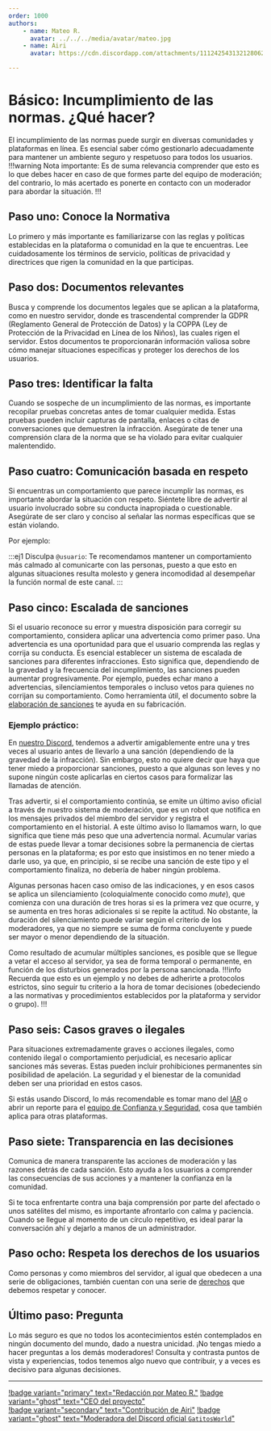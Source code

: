 ```yaml
---
order: 1000
authors: 
    - name: Mateo R.
      avatar: ../../../media/avatar/mateo.jpg
    - name: Airi
      avatar: https://cdn.discordapp.com/attachments/1112425431321280622/1131707962642149408/b95eeadc1fb3c923146d1255b25c6f86.jpg

---
```

# Básico: Incumplimiento de las normas. ¿Qué hacer?
El incumplimiento de las normas puede surgir en diversas comunidades y plataformas en línea. Es esencial saber cómo gestionarlo adecuadamente para mantener un ambiente seguro y respetuoso para todos los usuarios.
!!!warning Nota importante:
Es de suma relevancia comprender que esto es lo que debes hacer en caso de que formes parte del equipo de moderación; del contrario, lo más acertado es ponerte en contacto con un moderador para abordar la situación.
!!!
## Paso uno: Conoce la Normativa
Lo primero y más importante es familiarizarse con las reglas y políticas establecidas en la plataforma o comunidad en la que te encuentras. Lee cuidadosamente los términos de servicio, políticas de privacidad y directrices que rigen la comunidad en la que participas.
## Paso dos: Documentos relevantes
Busca y comprende los documentos legales que se aplican a la plataforma, como en nuestro servidor, donde es trascendental comprender la GDPR (Reglamento General de Protección de Datos) y la COPPA (Ley de Protección de la Privacidad en Línea de los Niños), las cuales rigen el servidor. Estos documentos te proporcionarán información valiosa sobre cómo manejar situaciones específicas y proteger los derechos de los usuarios.
## Paso tres: Identificar la falta
Cuando se sospeche de un incumplimiento de las normas, es importante recopilar pruebas concretas antes de tomar cualquier medida. Estas pruebas pueden incluir capturas de pantalla, enlaces o citas de conversaciones que demuestren la infracción. Asegúrate de tener una comprensión clara de la norma que se ha violado para evitar cualquier malentendido.
## Paso cuatro: Comunicación basada en respeto
Si encuentras un comportamiento que parece incumplir las normas, es importante abordar la situación con respeto. Siéntete libre de advertir al usuario involucrado sobre su conducta inapropiada o cuestionable. Asegúrate de ser claro y conciso al señalar las normas específicas que se están violando.

Por ejemplo:
<style>
.ej1 {
    text-align: center;
    color: #1956AF;
    border-radius: 10px;
    background-color: #E1EDFF;
    border: 1px solid #1956AF;
    padding-top: 20px;
    margin: 20px;
}
</style>
:::ej1
Disculpa `@usuario`: Te recomendamos mantener un comportamiento más calmado al comunicarte con las personas, puesto a que esto en algunas situaciones resulta molesto y genera incomodidad al desempeñar la función normal de este canal.
:::
## Paso cinco: Escalada de sanciones
Si el usuario reconoce su error y muestra disposición para corregir su comportamiento, considera aplicar una advertencia como primer paso. Una advertencia es una oportunidad para que el usuario comprenda las reglas y corrija su conducta.
Es esencial establecer un sistema de escalada de sanciones para diferentes infracciones. Esto significa que, dependiendo de la gravedad y la frecuencia del incumplimiento, las sanciones pueden aumentar progresivamente. Por ejemplo, puedes echar mano a advertencias, silenciamientos temporales o incluso vetos para quienes no corrijan su comportamiento. Como herramienta útil, el documento sobre la [elaboración de sanciones](elaboracion-de-sanciones.md) te ayuda en su fabricación.

### Ejemplo práctico: 
En [nuestro Discord](https://discord.gg/gatitos), tendemos a advertir amigablemente entre una y tres veces al usuario antes de llevarlo a una sanción (dependiendo de la gravedad de la infracción). Sin embargo, esto no quiere decir que haya que tener miedo a proporcionar sanciones, puesto a que algunas son leves y no supone ningún coste aplicarlas en ciertos casos para formalizar las llamadas de atención. 

Tras advertir, si el comportamiento continúa, se emite un último aviso oficial a través de nuestro sistema de moderación, que es un robot que notifica en los mensajes privados del miembro del servidor y registra el comportamiento en el historial. A este último aviso lo llamamos warn, lo que significa que tiene más peso que una advertencia normal. Acumular varias de estas puede llevar a tomar decisiones sobre la permanencia de ciertas personas en la plataforma; es por esto que insistimos en no tener miedo a darle uso, ya que, en principio, si se recibe una sanción de este tipo y el comportamiento finaliza, no debería de haber ningún problema.

Algunas personas hacen caso omiso de las indicaciones, y en esos casos se aplica un silenciamiento (coloquialmente conocido como _mute_), que comienza con una duración de tres horas si es la primera vez que ocurre, y se aumenta en tres horas adicionales si se repite la actitud. No obstante, la duración del silenciamiento puede variar según el criterio de los moderadores, ya que no siempre se suma de forma concluyente y puede ser mayor o menor dependiendo de la situación.

Como resultado de acumular múltiples sanciones, es posible que se llegue a vetar el acceso al servidor, ya sea de forma temporal o permanente, en función de los disturbios generados por la persona sancionada.
!!!info
Recuerda que esto es un ejemplo y no debes de adherirte a protocolos estrictos, sino seguir tu criterio a la hora de tomar decisiones (obedeciendo a las normativas y procedimientos establecidos por la plataforma y servidor o grupo).
!!!
## Paso seis: Casos graves o ilegales
Para situaciones extremadamente graves o acciones ilegales, como contenido ilegal o comportamiento perjudicial, es necesario aplicar sanciones más severas. Estas pueden incluir prohibiciones permanentes sin posibilidad de apelación. La seguridad y el bienestar de la comunidad deben ser una prioridad en estos casos.

Si estás usando Discord, lo más recomendable es tomar mano del [IAR](./discord_uso-del-iar.md) o abrir un reporte para el [equipo de Confianza y Seguridad](https://dis.gd/report), cosa que también aplica para otras plataformas.
## Paso siete: Transparencia en las decisiones
Comunica de manera transparente las acciones de moderación y las razones detrás de cada sanción. Esto ayuda a los usuarios a comprender las consecuencias de sus acciones y a mantener la confianza en la comunidad.

Si te toca enfrentarte contra una baja comprensión por parte del afectado o unos satélites del mismo, es importante afrontarlo con calma y paciencia. Cuando se llegue al momento de un círculo repetitivo, es ideal parar la conversación ahí y dejarlo a manos de un administrador.
## Paso ocho: Respeta los derechos de los usuarios
Como personas y como miembros del servidor, al igual que obedecen a una serie de obligaciones, también cuentan con una serie de [derechos](../Legal/derechos.md) que debemos respetar y conocer.
## Último paso: Pregunta
Lo más seguro es que no todos los acontecimientos estén contemplados en ningún documento del mundo, dado a nuestra unicidad. ¡No tengas miedo a hacer preguntas a los demás moderadores! Consulta y contrasta puntos de vista y experiencias, todos tenemos algo nuevo que contribuir, y a veces es decisivo para algunas decisiones.

---
[!badge variant="primary" text="Redacción por Mateo R."](https://mateo.ltd/) [!badge variant="ghost" text="CEO del proyecto"](https://mateo.ltd/)<br>[!badge variant="secondary" text="Contribución de Airi"](https://discord.com/users/705256412053241947) [!badge variant="ghost" text="Moderadora del Discord oficial `GatitosWorld`"](https://discord.gg/gatitos)
